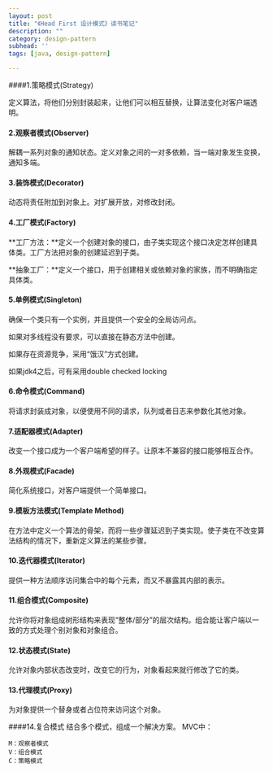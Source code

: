 ```yaml
---
layout: post
title: "《Head First 设计模式》读书笔记"
description: ""
category: design-pattern
subhead: ''
tags: [java, design-pattern]

---
```


####1.策略模式(Strategy)

定义算法，将他们分别封装起来，让他们可以相互替换，让算法变化对客户端透明。

#### 2.观察者模式(Observer)

解耦一系列对象的通知状态。定义对象之间的一对多依赖，当一端对象发生变换，通知多端。

#### 3.装饰模式(Decorator)

动态将责任附加到对象上。对扩展开放，对修改封闭。

#### 4.工厂模式(Factory)

**工厂方法：**定义一个创建对象的接口，由子类实现这个接口决定怎样创建具体类。工厂方法把对象的创建延迟到子类。

**抽象工厂：**定义一个接口，用于创建相关或依赖对象的家族，而不明确指定具体类。

#### 5.单例模式(Singleton)

确保一个类只有一个实例，并且提供一个安全的全局访问点。

如果对多线程没有要求，可以直接在静态方法中创建。

如果存在资源竞争，采用“饿汉”方式创建。

如果jdk4之后，可有采用double checked locking

#### 6.命令模式(Command)

将请求封装成对象，以便使用不同的请求，队列或者日志来参数化其他对象。

#### 7.适配器模式(Adapter)

改变一个接口成为一个客户端希望的样子。让原本不兼容的接口能够相互合作。

#### 8.外观模式(Facade)

简化系统接口，对客户端提供一个简单接口。

#### 9.模板方法模式(Template Method)

在方法中定义一个算法的骨架，而将一些步骤延迟到子类实现。使子类在不改变算法结构的情况下，重新定义算法的某些步骤。

#### 10.迭代器模式(Iterator)

提供一种方法顺序访问集合中的每个元素，而又不暴露其内部的表示。

#### 11.组合模式(Composite)

允许你将对象组成树形结构来表现“整体/部分”的层次结构。组合能让客户端以一致的方式处理个别对象和对象组合。

#### 12.状态模式(State)

允许对象内部状态改变时，改变它的行为，对象看起来就行修改了它的类。

#### 13.代理模式(Proxy)

为对象提供一个替身或者占位符来访问这个对象。

####14.复合模式
结合多个模式，组成一个解决方案。
MVC中：

    M：观察者模式
    V：组合模式
    C：策略模式


